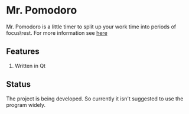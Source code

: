Mr. Pomodoro
=============================

Mr. Pomodoro is a little timer to split up your work time into periods of focus\rest.
For more information see [here](http://pomodorotechnique.com/)


Features 
----------------------------

1. Written in Qt


Status
----------------------------

The project is being developed. So currently it isn't suggested to use the program widely.
